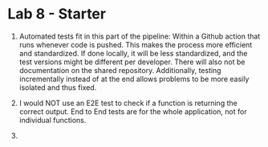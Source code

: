 # Lab 8 - Starter

1. Automated tests fit in this part of the pipeline: Within a Github action that runs whenever code is pushed. This makes the process more efficient and standardized. If done locally, it will be less standardized, and the test versions might be different per developer. There will also not be documentation on the shared repository. Additionally, testing incrementally instead of at the end allows problems to be more easily isolated and thus fixed. 

2. I would NOT use an E2E test to check if a function is returning the correct output. End to End tests are for the whole application, not for individual functions.

3. 